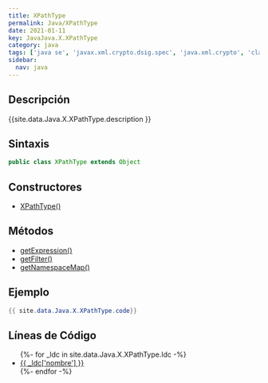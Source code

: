 ```yaml
---
title: XPathType
permalink: Java/XPathType
date: 2021-01-11
key: JavaJava.X.XPathType
category: java
tags: ['java se', 'javax.xml.crypto.dsig.spec', 'java.xml.crypto', 'clase java', 'Java 1.6']
sidebar: 
  nav: java
---
```


## Descripción
{{site.data.Java.X.XPathType.description }}

## Sintaxis
~~~java
public class XPathType extends Object
~~~

## Constructores
* [XPathType()](/Java/XPathType/XPathType/)

## Métodos
* [getExpression()](/Java/XPathType/getExpression)
* [getFilter()](/Java/XPathType/getFilter)
* [getNamespaceMap()](/Java/XPathType/getNamespaceMap)

## Ejemplo
~~~java
{{ site.data.Java.X.XPathType.code}}
~~~

## Líneas de Código
<ul>
{%- for _ldc in site.data.Java.X.XPathType.ldc -%}
   <li>
       <a href="{{_ldc['url'] }}">{{ _ldc['nombre'] }}</a>
   </li>
{%- endfor -%}
</ul>
